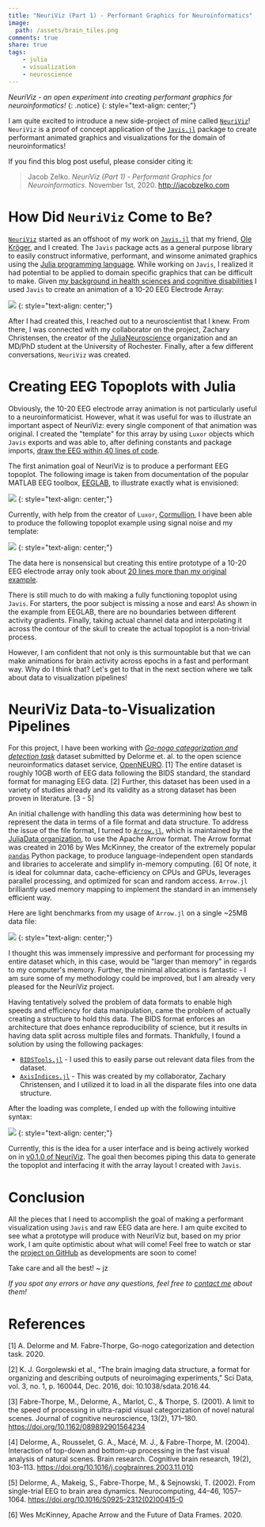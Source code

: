 ```yaml
---
title: "NeuriViz (Part 1) - Performant Graphics for Neuroinformatics"
image:
  path: /assets/brain_tiles.png
comments: true
share: true
tags:
    - julia
    - visualization
    - neuroscience
---
```


*NeuriViz - an open experiment into creating performant graphics for neuroinformatics!*
{: .notice}
{: style="text-align: center;"}

I am quite excited to introduce a new side-project of mine called [`NeuriViz`](https://github.com/TheCedarPrince/NeuriViz)!
`NeuriViz` is a proof of concept application of the [`Javis.jl`](https://github.com/Wikunia/Javis.jl) package to create performant animated graphics and visualizations for the domain of neuroinformatics!

If you find this blog post useful, please consider citing it:

> Jacob Zelko. _NeuriViz (Part 1) - Performant Graphics for Neuroinformatics_. November 1st, 2020. http://jacobzelko.com

# How Did `NeuriViz` Come to Be?

[`NeuriViz`](https://github.com/TheCedarPrince/NeuriViz) started as an offshoot of my work on [`Javis.jl`](https://github.com/Wikunia/Javis.jl) that my friend, [Ole Kröger](https://opensourc.es/about/), and I created.
The `Javis` package acts as a general purpose library to easily construct informative, performant, and winsome animated graphics using the [Julia programming language](https://julialang.org/).
While working on `Javis`, I realized it had potential to be applied to domain specific graphics that can be difficult to make.
Given [my background in health sciences and cognitive disabilities](/) I used `Javis` to create an animation of a 10-20 EEG Electrode Array:

![](/assets/simple_10_20_array.gif)
{: style="text-align: center;"}

After I had created this, I reached out to a neuroscientist that I knew.
From there, I was connected with my collaborator on the project, Zachary Christensen, the creator of the [JuliaNeuroscience](https://github.com/JuliaNeuroscience) organization and an MD/PhD student at the University of Rochester.
Finally, after a few different conversations, `NeuriViz` was created.

# Creating EEG Topoplots with Julia

Obviously, the 10-20 EEG electrode array animation is not particularly useful to a neuroinformaticist. 
However, what it was useful for was to illustrate an important aspect of NeuriViz: every single component of that animation was original.
I created the "template" for this array by using `Luxor` objects which `Javis` exports and was able to, after defining constants and package imports, [draw the EEG within 40 lines of code](https://wikunia.github.io/Javis.jl/stable/tutorials/tutorial_2/#Full-Code).

The first animation goal of NeuriViz is to produce a performant EEG topoplot.
The following image is taken from documentation of the popular MATLAB EEG toolbox, [EEGLAB](https://sccn.ucsd.edu/eeglab/index.php), to illustrate exactly what is envisioned:

![](/assets/eeglab_topoplot.jpg)
{: style="text-align: center;"}

Currently, with help from the creator of `Luxor`, [Cormullion](http://github.com/cormullion), I have been able to produce the following topoplot example using signal noise and my template:

![](/assets/proto_eeg_topo.jpg)
{: style="text-align: center;"}

The data here is nonsensical but creating this entire prototype of a 10-20 EEG electrode array only took about [20 lines more than my original example](https://gist.github.com/TheCedarPrince/592ec8112302af4230ccc27614303a6f).

There is still much to do with making a fully functioning topoplot using `Javis`.
For starters, the poor subject is missing a nose and ears!
As shown in the example from EEGLAB, there are no boundaries between different activity gradients. 
Finally, taking actual channel data and interpolating it across the contour of the skull to create the actual topoplot is a non-trivial process.

However, I am confident that not only is this surmountable but that we can make animations for brain activity across epochs in a fast and performant way.
Why do I think that? 
Let's get to that in the next section where we talk about data to visualization pipelines!

# NeuriViz Data-to-Visualization Pipelines

For this project, I have been working with [_Go-nogo categorization and detection task_](https://openneuro.org/datasets/ds002680/versions/1.0.0) dataset submitted by Delorme et. al. to the open science neuroinformatics dataset service, [OpenNEURO](https://openneuro.org/). [1]
The entire dataset is roughly 10GB worth of EEG data following the BIDS standard, the standard format for managing EEG data. [2] 
Further, this dataset has been used in a variety of studies already and its validity as a strong dataset has been proven in literature. [3 - 5]

An initial challenge with handling this data was determining how best to represent the data in terms of a file format and data structure.
To address the issue of the file format, I turned to [`Arrow.jl`](https://github.com/JuliaData/Arrow.jl), which is maintained by the [JuliaData organization](https://github.com/JuliaData), to use the Apache Arrow format.
The Arrow format was created in 2016 by Wes McKinney, the creator of the extremely popular [`pandas`](https://pandas.pydata.org/) Python package, to produce language-independent open standards and libraries to accelerate and simplify in-memory computing. [6]
Of note, it is ideal for columnar data, cache-efficiency on CPUs and GPUs, leverages parallel processing, and optimized for scan and random access.
`Arrow.jl` brilliantly used memory mapping to implement the standard in an immensely efficient way.

Here are light benchmarks from my usage of `Arrow.jl` on a single ~25MB data file:

![](/assets/arrow_benchmarks.png)
{: style="text-align: center;"}

I thought this was immensely impressive and performant for processing my entire dataset which, in this case, would be "larger than memory" in regards to my computer's memory.
Further, the minimal allocations is fantastic - I am sure some of my methodology could be improved, but I am already very pleased for the NeuriViz project.

Having tentatively solved the problem of data formats to enable high speeds and efficiency for data manipulation, came the problem of actually creating a structure to hold this data.
The BIDS format enforces an architecture that does enhance reproducibility of science, but it results in having data split across multiple files and formats. 
Thankfully, I found a solution by using the following packages: 

- [`BIDSTools.jl`](https://github.com/TRIImaging/BIDSTools.jl) - I used this to easily parse out relevant data files from the dataset.
- [`AxisIndices.jl`](https://github.com/Tokazama/AxisIndices.jl) - This was created by my collaborator, Zachary Christensen, and I utilized it to load in all the disparate files into one data structure.

After the loading was complete, I ended up with the following intuitive syntax:

![](/assets/load_eeg_data.jpeg)
{: style="text-align: center;"}

Currently, this is the idea for a user interface and is being actively worked on in [v0.1.0 of NeuriViz](https://github.com/TheCedarPrince/NeuriViz).
The goal then becomes piping this data to generate the topoplot and interfacing it with the array layout I created with `Javis`.

# Conclusion

All the pieces that I need to accomplish the goal of making a performant visualization using `Javis` and raw EEG data are here.
I am quite excited to see what a prototype will produce with NeuriViz but, based on my prior work, I am quite optimistic about what will come!
Feel free to watch or star the [project on GitHub](https://github.com/TheCedarPrince/NeuriViz) as developments are soon to come!

Take care and all the best! ~ jz

_If you spot any errors or have any questions, feel free to [contact me](/contact/) about them!_

# References 

[1] A. Delorme and M. Fabre-Thorpe, Go-nogo categorization and detection task. 2020.

[2] K. J. Gorgolewski et al., “The brain imaging data structure, a format for organizing and describing outputs of neuroimaging experiments,” Sci Data, vol. 3, no. 1, p. 160044, Dec. 2016, doi: 10.1038/sdata.2016.44.

[3] Fabre-Thorpe, M., Delorme, A., Marlot, C., & Thorpe, S. (2001). A limit to the speed of processing in ultra-rapid visual categorization of novel natural scenes. Journal of cognitive neuroscience, 13(2), 171–180. https://doi.org/10.1162/089892901564234 

[4] Delorme, A., Rousselet, G. A., Macé, M. J., & Fabre-Thorpe, M. (2004). Interaction of top-down and bottom-up processing in the fast visual analysis of natural scenes. Brain research. Cognitive brain research, 19(2), 103–113. https://doi.org/10.1016/j.cogbrainres.2003.11.010 

[5] Delorme, A., Makeig, S., Fabre-Thorpe, M., & Sejnowski, T. (2002). From single-trial EEG to brain area dynamics. Neurocomputing, 44–46, 1057–1064. https://doi.org/10.1016/S0925-2312(02)00415-0

[6] Wes McKinney, Apache Arrow and the Future of Data Frames. 2020.


